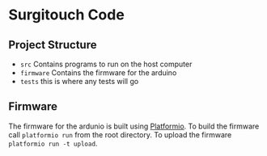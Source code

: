 # Surgitouch Code

## Project Structure

- `src` Contains programs to run on the host computer 
- `firmware` Contains the firmware for the arduino
- `tests` this is where any tests will go

## Firmware

The firmware for the ardunio is built using [Platformio](http://platformio.org/).
To build the firmware call `platformio run` from the root directory.
To upload the firmware `platformio run -t upload`.

